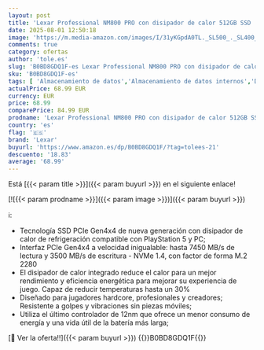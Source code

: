 ```yaml
---
layout: post
title: 'Lexar Professional NM800 PRO con disipador de calor 512GB SSD  M.2 2280 PCIe Gen4x4 NVMe 1.4 SSD Interno  hasta 7450 MB/s de Lectura  3500 MB/s de Escritura  Para PS5  Jugador  LNM800P512G-RN8NG '
date: 2025-08-01 12:50:18
image: 'https://m.media-amazon.com/images/I/31yKGpdA0TL._SL500_._SL400_.jpg'
comments: true
category: ofertas
author: 'tole.es'
slug: 'B0BD8GDQ1F-es Lexar Professional NM800 PRO con disipador de calor 512GB...'
sku: 'B0BD8GDQ1F-es'
tags: [ 'Almacenamiento de datos','Almacenamiento de datos internos','Discos duros sólidos internos','Informática','lexar','ps5','🇪🇸', ]
actualPrice: 68.99 EUR
currency: EUR
price: 68.99
comparePrice: 84.99 EUR
prodname: 'Lexar Professional NM800 PRO con disipador de calor 512GB SSD  M.2 2280 PCIe Gen4x4 NVMe 1.4 SSD Interno  hasta 7450 MB/s de Lectura  3500 MB/s de Escritura  Para PS5  Jugador  LNM800P512G-RN8NG '
country: 'es'
flag: '🇪🇸'
brand: 'Lexar'
buyurl: 'https://www.amazon.es/dp/B0BD8GDQ1F/?tag=tolees-21'
descuento: '18.83'
average: '68.99'
---
```


Está [{{< param title >}}]({{< param buyurl >}}) en el siguiente enlace!

[![{{< param prodname >}}]({{< param image >}})]({{< param buyurl >}})

ℹ️:

- Tecnología SSD PCIe Gen4x4 de nueva generación con disipador de calor de refrigeración compatible con PlayStation 5 y PC;
- Interfaz PCIe Gen4x4 a velocidad inigualable: hasta 7450 MB/s de lectura y 3500 MB/s de escritura - NVMe 1.4, con factor de forma M.2 2280
- El disipador de calor integrado reduce el calor para un mejor rendimiento y eficiencia energética para mejorar su experiencia de juego. Capaz de reducir temperaturas hasta un 30%
- Diseñado para jugadores hardcore, profesionales y creadores; Resistente a golpes y vibraciones sin piezas móviles;
- Utiliza el último controlador de 12nm que ofrece un menor consumo de energía y una vida útil de la batería más larga;

[🛒 Ver la oferta!!]({{< param buyurl >}})
{{<world>}}B0BD8GDQ1F{{</world>}}
